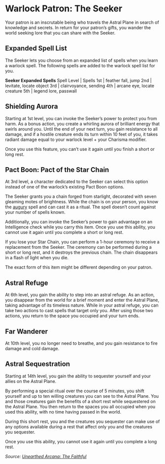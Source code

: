 # Warlock Patron: The Seeker
Your patron is an inscrutable being who travels the Astral Plane in search of knowledge and secrets. In return for your patron’s gifts, you wander the world seeking lore that you can share with the Seeker.

## Expanded Spell List
The Seeker lets you choose from an expanded list of spells when you learn a warlock spell. The following spells are added to the warlock spell list for you.

**Seeker Expanded Spells**
Spell Level | Spells
1st | feather fall, jump
2nd | levitate, locate object
3rd | clairvoyance, sending
4th | arcane eye, locate creature
5th | legend lore, passwall

## Shielding Aurora
Starting at 1st level, you can invoke the Seeker’s power to protect you from harm. As a bonus action, you create a whirling aurora of brilliant energy that swirls around you. Until the end of your next turn, you gain resistance to all damage, and if a hostile creature ends its turn within 10 feet of you, it takes radiant damage equal to your warlock level + your Charisma modifier. 

Once you use this feature, you can’t use it again until you finish a short or long rest.

## Pact Boon: Pact of the Star Chain
At 3rd level, a character dedicated to the Seeker can select this option instead of one of the warlock’s existing Pact Boon options.

The Seeker grants you a chain forged from starlight, decorated with seven gleaming motes of brightness. While  the chain is on your person, you know the [augury](https://www.dndbeyond.com/spells/augury) spell and can cast it as a ritual. The spell doesn’t count against your number of spells known. 

Additionally, you can invoke the Seeker’s power to gain advantage on an Intelligence check while you carry this item. Once you use this ability, you cannot use it again until you complete a short or long rest.

If you lose your Star Chain, you can perform a 1-hour ceremony to receive a replacement from the Seeker. The ceremony can be performed during a short or long rest, and it destroys the previous chain. The chain disappears in a flash of light when you die.

The exact form of this item might be different depending on your patron.

## Astral Refuge
At 6th level, you gain the ability to step into an astral refuge. As an action, you disappear from the world for a brief moment and enter the Astral Plane, taking advantage of its timeless nature. While in your astral refuge, you can take two actions to cast spells that target only you. After using those two actions, you return to the space you occupied and your turn ends.

## Far Wanderer
At 10th level, you no longer need to breathe, and you gain resistance to fire damage and cold damage.

## Astral Sequestration
Starting at 14th level, you gain the ability to sequester yourself and your allies on the Astral Plane. 

By performing a special ritual over the course of 5 minutes, you shift yourself and up to ten willing creatures you can see to the Astral Plane. You and those creatures gain the benefits of a short rest while sequestered on the Astral Plane. You then return to the spaces you all occupied when you used this ability, with no time having passed in the world.

During this short rest, you and the creatures you sequester can make use of any options available during a rest that affect only you and the creatures you sequester.

Once you use this ability, you  cannot use it again until you complete a long rest.

*Source: [Unearthed Arcana: The Faithful](https://dnd.wizards.com/articles/features/faithful)*
